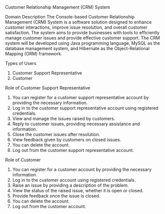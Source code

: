 Customer Relationship Management (CRM) System

Domain Description
The Console-based Customer Relationship Management (CRM) System is a software solution designed to enhance customer interactions, improve issue resolution, and overall customer satisfaction. The system aims to provide businesses with tools to efficiently manage customer issues and provide effective customer support. The CRM system will be developed using Java programming language, MySQL as the database management system, and Hibernate as the Object-Relational Mapping (ORM) framework.

Types of Users
1. Customer Support Representative
2. Customer

Role of Customer Support Representative
1. You can register for a customer support representative account by providing the necessary information.
2. Log in to the customer support representative account using registered credentials.
3. View and manage the issues raised by customers.
4. Reply to customer issues, providing necessary assistance and information.
5. Close the customer issues after resolution.
6. View feedback given by customers on closed issues.
7. You can delete the account.
8. Log out from the customer support representative account.

Role of Customer
1. You can register for a customer account by providing the necessary information.
2. Log in to the customer account using registered credentials.
3. Raise an issue by providing a description of the problem.
4. View the status of the raised issue, whether it is open or closed.
5. Provide feedback once the issue is closed.
6. You can delete the account.
7. Log out from the customer account.


